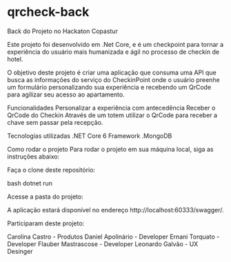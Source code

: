 # qrcheck-back
Back do Projeto no Hackaton Copastur

Este projeto foi desenvolvido em .Net Core, e é um checkpoint para tornar a experiência do usuário mais humanizada e ágil no processo de checkin de hotel.

O objetivo deste projeto é criar uma aplicação que consuma uma API que busca as informações do serviço do CheckinPoint onde o usuário preenhe um formulário personalizando sua experiência e recebendo um QrCode para agilizar seu acesso ao apartamento.

Funcionalidades
Personalizar a experiência com antecedência
Receber o QrCode do Checkin
Através de um totem utilizar o QrCode para receber a chave sem passar pela recepção.

Tecnologias utilizadas
.NET Core 6 Framework
.MongoDB

Como rodar o projeto
Para rodar o projeto em sua máquina local, siga as instruções abaixo:

Faça o clone deste repositório:

bash
dotnet run

Acesse a pasta do projeto:

A aplicação estará disponível no endereço http://localhost:60333/swagger/.

Participaram deste projeto:

Carolina Castro - Produtos
Daniel Apolinário - Developer
Ernani Torquato - Developer
Flauber Mastrascose - Developer
Leonardo Galvão - UX Desinger

